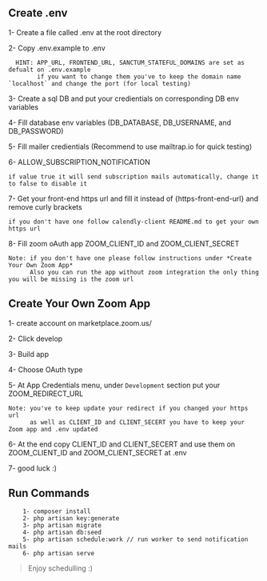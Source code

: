 

## Create .env

  1- Create a file called .env at the root directory
  
  2- Copy .env.example to .env
      
      HINT: APP_URL, FRONTEND_URL, SANCTUM_STATEFUL_DOMAINS are set as defualt on .env.example 
            if you want to change them you've to keep the domain name `localhost` and change the port (for local testing)

  3- Create a sql DB and put your credientials on corresponding DB env variables
  
  4- Fill database env variables (DB_DATABASE, DB_USERNAME, and DB_PASSWORD)
  
  5- Fill mailer credientials (Recommend to use mailtrap.io for quick testing)
  
  6- ALLOW_SUBSCRIPTION_NOTIFICATION
  
    if value true it will send subscription mails automatically, change it to false to disable it
  
  7- Get your front-end https url and fill it instead of {https-front-end-url} and remove curly brackets
    
    if you don't have one follow calendly-client README.md to get your own https url

  8- Fill zoom oAuth app ZOOM_CLIENT_ID and ZOOM_CLIENT_SECRET
      
    Note: if you don't have one please follow instructions under *Create Your Own Zoom App*
          Also you can run the app without zoom integration the only thing you will be missing is the zoom url

## Create Your Own Zoom App

  1- create account on marketplace.zoom.us/
  
  2- Click develop
  
  3- Build app
  
  4- Choose OAuth type
  
  5- At App Credentials menu, under `Development` section put your ZOOM_REDIRECT_URL
  
    Note: you've to keep update your redirect if you changed your https url 
          as well as CLIENT_ID and CLIENT_SECERT you have to keep your Zoom app and .env updated
  
  6- At the end copy CLIENT_ID and CLIENT_SECERT and use them on ZOOM_CLIENT_ID and ZOOM_CLIENT_SECRET at .env
  
  7- good luck :)

## Run Commands
```
    1- composer install
    2- php artisan key:generate
    3- php artisan migrate
    4- php artisan db:seed
    5- php artisan schedule:work // run worker to send notification mails
    6- php artisan serve
```

> Enjoy schedulling :)